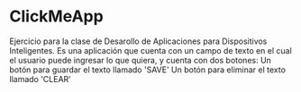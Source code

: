 # ClickMeApp
Ejercicio para la clase de Desarollo de Aplicaciones para Dispositivos Inteligentes. Es una aplicación que cuenta con un campo de texto en el cual el usuario puede ingresar lo que quiera, y cuenta con dos botones:
  Un botón para guardar el texto llamado 'SAVE'
  Un botón para eliminar el texto llamado 'CLEAR'
